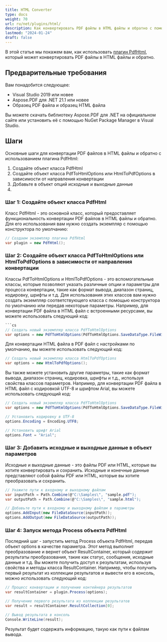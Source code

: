 ```yaml
---
title: HTML Converter
type: docs
weight: 70
url: ru/net/plugins/html/
description: Как конвертировать PDF файлы в HTML файлы и обратно с помощью плагина Aspose.PDF PdfHtml
lastmod: "2024-01-24"
draft: false
---
```


В этой статье мы покажем вам, как использовать [плагин PdfHtml](https://products.aspose.org/pdf/net/html-converter/), который может конвертировать PDF файлы в HTML файлы и обратно.

## Предварительные требования

Вам понадобится следующее:

* Visual Studio 2019 или новее
* Aspose.PDF для .NET 21.1 или новее
* Образец PDF файла и образец HTML файла

Вы можете скачать библиотеку Aspose.PDF для .NET на официальном сайте или установить её с помощью NuGet Package Manager в Visual Studio.

## Шаги

Основные шаги для конвертации PDF файлов в HTML файлы и обратно с использованием плагина PdfHtml:

1. Создайте объект класса PdfHtml
2. Создайте объект класса PdfToHtmlOptions или HtmlToPdfOptions в зависимости от направления конвертации
3. Добавьте в объект опций исходные и выходные данные
4.
### Шаг 1: Создайте объект класса PdfHtml

Класс PdfHtml - это основной класс, который предоставляет функциональность конвертации PDF файлов в HTML файлы и обратно. Для его использования вам нужно создать экземпляр с помощью конструктора по умолчанию:

```cs
// Создаем экземпляр плагина PdfHtml
var plugin = new PdfHtml();
```

### Шаг 2: Создайте объект класса PdfToHtmlOptions или HtmlToPdfOptions в зависимости от направления конвертации

Классы PdfToHtmlOptions и HtmlToPdfOptions - это вспомогательные классы, которые позволяют указать различные опции и параметры для процесса конвертации, такие как формат вывода, диапазон страниц, кодировку, шрифты и т.д. Для использования этих классов вам нужно создать экземпляр соответствующего класса с помощью конструктора по умолчанию или передав некоторые параметры. Например, для конвертации PDF файла в HTML файл с встроенными ресурсами, вы можете использовать следующий код:

```cs
```cs
// Создать новый экземпляр класса PdfToHtmlOptions
var options = new PdfToHtmlOptions(PdfToHtmlOptions.SaveDataType.FileWithEmbeddedResources);
```

Для конвертации HTML файла в PDF файл с настройками по умолчанию, вы можете использовать следующий код:

```cs
// Создать новый экземпляр класса HtmlToPdfOptions
var options = new HtmlToPdfOptions();
```

Вы также можете установить другие параметры, такие как формат вывода, диапазон страниц, кодировка, шрифты и т.д., используя свойства классов параметров. Например, для конвертации PDF файла в HTML файл с кодировкой UTF-8 и шрифтом Arial, вы можете использовать следующий код:

```cs
// Создать новый экземпляр класса PdfToHtmlOptions
var options = new PdfToHtmlOptions(PdfToHtmlOptions.SaveDataType.FileWithEmbeddedResources);

// Установить кодировку в UTF-8
options.Encoding = Encoding.UTF8;

// Установить шрифт Arial
options.Font = "Arial";
```

### Шаг 3: Добавить исходные и выходные данные в объект параметров

Исходные и выходные данные - это файлы PDF или HTML, которые вы хотите конвертировать и сохранить.
Исходные и конечные данные представляют собой файлы PDF или HTML, которые вы хотите преобразовать и сохранить.

```cs
// Укажите пути к входному и выходному файлам
var inputPath = Path.Combine(@"C:\Samples\", "sample.pdf");
var outputPath = Path.Combine(@"C:\Samples\", "sample.html");

// Добавьте пути к входному и выходному файлам в параметры
options.AddInput(new FileDataSource(inputPath));
options.AddOutput(new FileDataSource(outputPath));
```

### Шаг 4: Запуск метода Process объекта PdfHtml

Последний шаг - запустить метод Process объекта PdfHtml, передав объект options в качестве параметра. Этот метод выполнит преобразование и вернет объект ResultContainer, который содержит результаты преобразования, такие как статус, сообщения, исходные данные и т.д. Вы можете получить доступ к результатам, используя свойства и методы класса ResultContainer. Например, чтобы получить первый результат из коллекции результатов и вывести его в консоль, можно использовать следующий код:

```cs
// Процесс конвертации и получение контейнера результатов
var resultContainer = plugin.Process(options);

// Получение первого результата из коллекции результатов
var result = resultContainer.ResultCollection[0];

// Вывод результата в консоль
Console.WriteLine(result);
```
Результат будет содержать информацию, такую как пути к файлам вывода.

